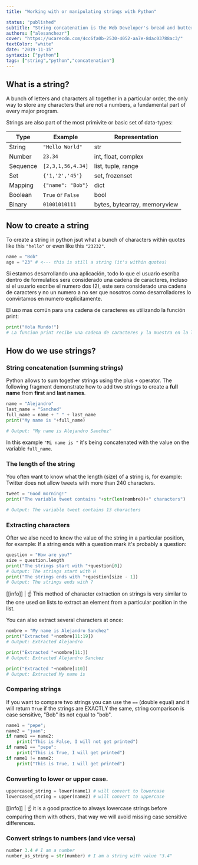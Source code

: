 ```yaml
---
title: "Working with or manipulating strings with Python"

status: "published"
subtitle: "String concatenation is the Web Developer's bread and butter, our job is to concatenate strings to create HTML/CSS documents programmatically"
authors: ["alesanchezr"]
cover: "https://ucarecdn.com/4cc6fa0b-2530-4052-aa7e-8dac03788ac3/"
textColor: "white"
date: "2019-11-15"
syntaxis: ["python"]
tags: ["string","python","concatenation"]
---
```




## What is a string?

A bunch of letters and characters all together in a particular order, the only way to store any characters that are not a numbers, a fundamental part of every major program.

Strings are also part of the most primivite or basic set of data-types: 

| Type      | Example           | Representation                |
| ---       | ---               | ---                           |
| String    | `"Hello World"`   | str                           | just characters in a sequence                                 |
| Number    | `23.34`           | int, float, complex           | just numbers                                                  |
| Sequence  | `[2,3,1,56,4.34]` | list, tuple, range            | Iterable list of values with numerical indexes for positions  |
| Set       | `{'1,'2','45'}`   | set, frozenset                | Like Sequence but unordered and with duplicate elements       |
| Mapping   | `{"name": "Bob"}` | dict                          | Like Sequence but indexes are characters intead of incremental numbers |
| Boolean   | `True` or `False` | bool                          | just True or False |
| Binary    | `01001010111`     | bytes, bytearray, memoryview  | Ideal for low level operations                                |

## Now to create a string

To create a string in python jsut what a bunch of characters within quotes like this `"hello"` or even like this `"23232"`.

```python
name = "Bob"
age = "23" # <--- this is still a string (it's within quotes)
```

Si estamos desarrollando una aplicación, todo lo que el usuario escríba dentro de formulatios sera considerado una cadena de caracteres, incluso si el usuario escribe el numero dos (2), este sera considerado una cadena de caracters y no un numero a no ser que nosotros como desarrolladores lo convirtamos en numero explicitamente.

El uso mas común para una cadena de caracteres es utilizando la función print:

```python
print("Hola Mundo!")
# La funcion print recibe una cadena de caracteres y la muestra en la linea de commandos / terminal del computador.
 ```

## How do we use strings?

### String concatenation (summing strings)

Python allows to sum together strings using the plus `+` operator. The following fragment demonstrate how to add two strings to create a **full name** from **first** and **last names**.

```python
name = "Alejandro"
last_name = "Sanched"
full_name = name + " " + last_name
print("My name is "+full_name)

# Output: "My name is Alejandro Sanchez"
 ```

In this example `"Mi name is "` it's being concatenated with the value on the variable `full_name`.

### The length of the string

You often want to know what the length (size) of a string is, for example: Twitter does not allow tweets with more than 240 characters.

```python
tweet = "Good morning!"
print("The variable tweet contains "+str(len(nombre))+" characters")

# Output: The variable tweet contains 13 characters
```


### Extracting characters

Ofter we also need to know the value of the string in a particular position, for example: If a string ends with a question mark it's probably a question:

```python
question = "How are you?"
size = question.length
print("The strings start with "+question[0])
# Output: The strings start with H
print("The strings ends with "+question[size - 1])
# Output: The strings ends with ?

```

[[info]]
| :point_up: This method of character extraction on strings is very similar to the one used on lists to extract an element from a particular position in the list.

You can also extract several characters at once:

```python
nombre = "My name is Alejandro Sanchez"
print("Extracted "+nombre[11:19])
# Output: Extracted Alejandro

print("Extracted "+nombre[11:])
# Output: Extracted Alejandro Sanchez

print("Extracted "+nombre[:10])
# Output: Extracted My name is 
```

### Comparing strings

If you want to compare two strings you can use the `==` (double equal) and it will return `True` if the strings are EXACTLY the same, string comparison is case sensitive, "Bob" its not equal to "bob".

```python
name1 = "pepe";
name2 = "juan";
if name1 == name2:
    print("This is False, I will not get printed")
if name1 == "pepe":
    print("This is True, I will get printed")
if name1 != name2:
    print("This is True, I will get printed")
```

### Converting to lower or upper case.

```python
uppercased_string = lower(name1) # will convert to lowercase
lowercased_string = upper(name2) # will convert to uppercase
```

[[info]]
| :point_up: it is a good practice to always lowercase strings before comparing them with others, that way we will avoid missing case sensitive differences.

### Convert strings to numbers (and vice versa)

```python
number 3.4 # I am a number
number_as_string = str(number) # I am a string with value "3.4"
```